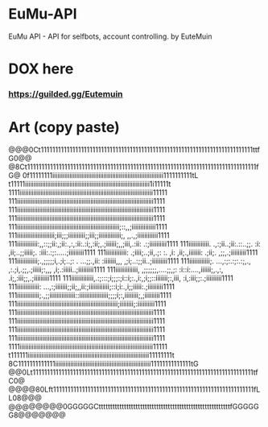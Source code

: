 # EuMu-API
EuMu API - API for selfbots, account controlling. by EuteMuin
# DOX here
### https://guilded.gg/Eutemuin
# Art (copy paste)
@@@0Ct11111111111111111111111111111111111111111111111111111111111111111111111111ttfG0@@
@8Ct11111111111111111111111111111111111111111111111111111111111111111111111111111111fG@
0f11111111iiiiiiiiiiiiiiiiiiiiiiiiiiiiiiiiiiiiiiiiiiiiiiiiiiiiiiiiiiiiiiiii1111111111tL
t11111iiiiiiiiiiiiiiiiiiiiiiiiiiiiiiiiiiiiiiiiiiiiiiiiiiiiiiiiiiiiiiiiiiiiiiiii1i11111t
1111iiiiiiiiiiiiiiiiiiiiiiiiiiiiiiiiiiiiiiiiiiiiiiiiiiiiiiiiiiiiiiiiiiiiiiiiiiiiii11111
111iiiiiiiiiiiiiiiiiiiiiiiiiiiiiiiiiiiiiiiiiiiiiiiiiiiiiiiiiiiiiiiiiiiiiiiiiiiiiiii1111
111iiiiiiiiiiiiiiiiiiiiiiiiiiiiiiiiiiiiiiiiiiiiiiiiiiiiiiiiiiiiiiiiiiiiiiiiiiiiiiii1111
111iiiiiiiiiiiiiiiiiiiiiiiiiiiiiiiiiiiiiiiiiiiiiiiiiiiiiiiiiiiiiiiiiiiiiiiiiiiiiiii1111
111iiiiiiiiiiiiiiiiiiiiiiiiiiiiiiiiiiiiiiiiiiiiiiiiiiiiiiiiiiii;::,,;iiiiiiiiiiiiii1111
111iiiiiiiiiiiiiiiiiiiiii;iii;;;iiiiiiiiii;;iii;;iiiiiiiiiiiii;,  ,,.,;iiiiiiiiiiii1111
111iiiiiiiiiiii:,,::;;ii:,;ii:.,:,:ii:.:i;,:ii;,.;iiiiii;,,;iii,.:ii: .:;iiiiiiiiii1111
111iiiiiiiiiiii.  .,:;ii..;ii:.::..;;. :i: ,ii;..;;iiiii;. :iii:.:;:.....;iiiiiiiii1111
111iiiiiiiiiiii: .;iiii;..;ii,.;:  :.  ,i: ,ii;.,iiiiiii:  .;ii;.   ,;;,.;iiiiiiiii1111
111iiiiiiiiiiii;.,;;;;;i,.;i;..;:  . ...;;.,ii: :iiiiiii,,, ,;i;..:;;ii..;iiiiiiiii1111
111iiiiiiiiiiii;. ...,:;:.:;:.:;,.,  ,:.;i,.;;,.;iiiii;:,,,  ,i;.:iiiii..;iiiiiiiii1111
111iiiiiiiiiiiii, ,;;;;;;,....;;,;:  :i::i:....,iiiiii;,.,:, .i;,:iii;;,.;iiiiiiiii1111
111iiiiiiiiiiiii,.:;:::;i;;;:;i::i;:.,i:,;i;;::iiiiiii;:,iii, :i,:iii;;:.;iiiiiiiii1111
111iiiiiiiiiiiii: ...,:;iiiiiii;;ii;,,ii:;iiiiiiiiiiii;::i;i:.,i;;iiiii:.;iiiiiiiii1111
111iiiiiiiiiiiii;.,;;iiiiiiiiiiiiiii::iiiiiiiiiiiiiiiii;;;;i;:,iiiiiiii;,;iiiiiiiii1111
111iiiiiiiiiiiiiiiiiiiiiiiiiiiiiiiiiiiiiiiiiiiiiiiiiiiiiiiiiii;iiiiiiii;:iiiiiiiiii1111
111iiiiiiiiiiiiiiiiiiiiiiiiiiiiiiiiiiiiiiiiiiiiiiiiiiiiiiiiiiiiiiiiiiiiiiiiiiiiiiii1111
111iiiiiiiiiiiiiiiiiiiiiiiiiiiiiiiiiiiiiiiiiiiiiiiiiiiiiiiiiiiiiiiiiiiiiiiiiiiiiiii1111
111iiiiiiiiiiiiiiiiiiiiiiiiiiiiiiiiiiiiiiiiiiiiiiiiiiiiiiiiiiiiiiiiiiiiiiiiiiiiiiii1111
111iiiiiiiiiiiiiiiiiiiiiiiiiiiiiiiiiiiiiiiiiiiiiiiiiiiiiiiiiiiiiiiiiiiiiiiiiiiiiiii1111
1111iiiiiiiiiiiiiiiiiiiiiiiiiiiiiiiiiiiiiiiiiiiiiiiiiiiiiiiiiiiiiiiiiiiiiiiiiiiiii11111
t111111iiiiiiiiiiiiiiiiiiiiiiiiiiiiiiiiiiiiiiiiiiiiiiiiiiiiiiiiiiiiiiiiiiiiiii11111111t
8C1111111111111iiiiiiiiiiiiiiiiiiiiiiiiiiiiiiiiiiiiiiiiiiiiiiiiiiiiiiii11111111111111tG
@@0Lt11111111111111111111111111111111111111111111111111111111111111111111111111111tfC0@
@@@@80Lft1111111111111111111111111111111111111111111111111111111111111111111111fLL08@@@
@@@@@@@@0GGGGGCtttttttttttttttttttttttttttttttttttttttttttttttttttttttttfGGGGGG8@@@@@@@
